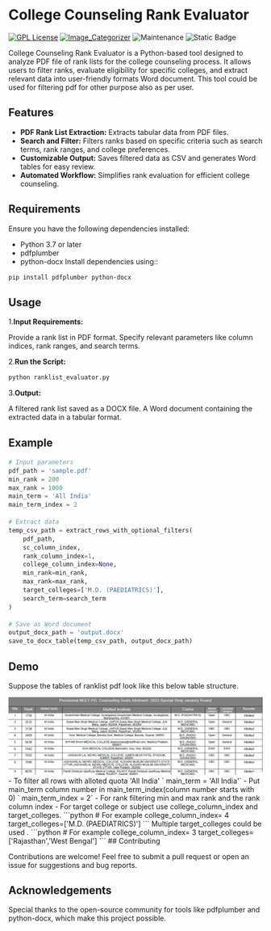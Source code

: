 
# College Counseling Rank Evaluator
[![GPL License](https://img.shields.io/badge/license-GPL-violet.svg)](http://www.gnu.org/licenses/gpl-3.0) [![Image_Categorizer](https://img.shields.io/badge/source-GitHub-303030.svg?style=flat-square)](https://github.com/agnivadas/Ranklist_Evaluator) ![Maintenance](https://img.shields.io/maintenance/yes/2024) ![Static Badge](https://img.shields.io/badge/contributions-welcome-blue)

College Counseling Rank Evaluator is a Python-based tool designed to analyze PDF file of rank lists for the college counseling process. It allows users to filter ranks, evaluate eligibility for specific colleges, and extract relevant data into user-friendly formats Word document. This tool could be used for filtering pdf for other purpose also as per user.




## Features

- **PDF Rank List Extraction:** Extracts tabular data from PDF files.
- **Search and Filter:** Filters ranks based on specific criteria such as search terms, rank ranges, and college preferences.
- **Customizable Output:** Saves filtered data as CSV and generates Word tables for easy review.
- **Automated Workflow:** Simplifies rank evaluation for efficient college counseling.


## Requirements

Ensure you have the following dependencies installed:

- Python 3.7 or later
- pdfplumber
- python-docx
Install dependencies using::
```bash
pip install pdfplumber python-docx

```
## Usage
1.**Input Requirements:**

Provide a rank list in PDF format.
Specify relevant parameters like column indices, rank ranges, and search terms.

2.**Run the Script:**

```python
python ranklist_evaluator.py
```
3.**Output:**

A filtered rank list saved as a DOCX file.
A Word document containing the extracted data in a tabular format.

## Example
```python
# Input parameters
pdf_path = 'sample.pdf' 
min_rank = 200    
max_rank = 1000  
main_term = 'All India' 
main_term_index = 2  

# Extract data
temp_csv_path = extract_rows_with_optional_filters(
    pdf_path,
    sc_column_index,
    rank_column_index=1,
    college_column_index=None,
    min_rank=min_rank,
    max_rank=max_rank,
    target_colleges=['M.D. (PAEDIATRICS)'],
    search_term=search_term
)

# Save as Word document
output_docx_path = 'output.docx'
save_to_docx_table(temp_csv_path, output_docx_path)
```


## Demo

Suppose the tables of ranklist pdf look like this below table structure.

<img src="/assets/screenshot5.jpg" width="600px">
- To filter all rows with alloted quota  'All India'
     ` main_term = 'All India'`
- Put main_term column number in main_term_index(column number starts with 0)
    ` main_term_index = 2`
- For rank filtering min and max rank and the rank column index
- For target college or subject use college_column_index and target_colleges. 
  ```python
     # For example 
      college_column_index= 4
      target_colleges=['M.D. (PAEDIATRICS)']
  ```
  Multiple target_colleges could be used .
   ```python
     # For example 
      college_column_index= 3
      target_colleges=['Rajasthan','West Bengal']
  ```
## Contributing

Contributions are welcome! Feel free to submit a pull request or open an issue for suggestions and bug reports.



## Acknowledgements

Special thanks to the open-source community for tools like pdfplumber and python-docx, which make this project possible.

